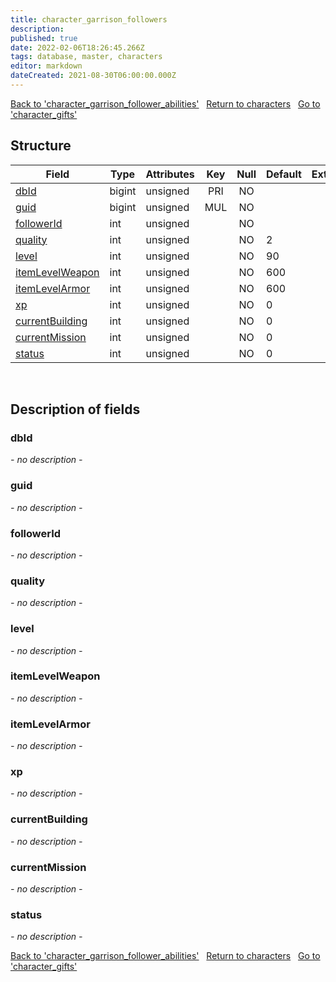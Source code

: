 ```yaml
---
title: character_garrison_followers
description: 
published: true
date: 2022-02-06T18:26:45.266Z
tags: database, master, characters
editor: markdown
dateCreated: 2021-08-30T06:00:00.000Z
---
```


<a href="https://trinitycore.info/en/database/master/characters/character_garrison_follower_abilities" class="mt-5 v-btn v-btn--depressed v-btn--flat v-btn--outlined theme--light v-size--default darkblue--text text--lighten-3"><span class="v-btn__content"><i aria-hidden="true" class="v-icon notranslate v-icon--left mdi mdi-arrow-left theme--light"></i><span>Back to 'character_garrison_follower_abilities'</span></span></a>&nbsp;&nbsp;&nbsp;<a href="https://trinitycore.info/en/database/master/characters/home" class="mt-5 v-btn v-btn--depressed v-btn--flat v-btn--outlined theme--light v-size--default darkblue--text text--lighten-3"><span class="v-btn__content"><i aria-hidden="true" class="v-icon notranslate v-icon--left mdi mdi-home-outline theme--light"></i><span>Return to characters</span></span></a>&nbsp;&nbsp;&nbsp;<a href="https://trinitycore.info/en/database/master/characters/character_gifts" class="mt-5 v-btn v-btn--depressed v-btn--flat v-btn--outlined theme--light v-size--default darkblue--text text--lighten-3"><span class="v-btn__content"><span>Go to 'character_gifts'</span><i aria-hidden="true" class="v-icon notranslate v-icon--right mdi mdi-arrow-right theme--light"></i></span></a>

## Structure

| Field | Type | Attributes | Key | Null | Default | Extra | Comment |
| --- | --- | --- | :---: | :---: | --- | --- | --- |
| [dbId](#dbid) | bigint | unsigned | PRI | NO |  |  |  |
| [guid](#guid) | bigint | unsigned | MUL | NO |  |  |  |
| [followerId](#followerid) | int | unsigned |  | NO |  |  |  |
| [quality](#quality) | int | unsigned |  | NO | 2 |  |  |
| [level](#level) | int | unsigned |  | NO | 90 |  |  |
| [itemLevelWeapon](#itemlevelweapon) | int | unsigned |  | NO | 600 |  |  |
| [itemLevelArmor](#itemlevelarmor) | int | unsigned |  | NO | 600 |  |  |
| [xp](#xp) | int | unsigned |  | NO | 0 |  |  |
| [currentBuilding](#currentbuilding) | int | unsigned |  | NO | 0 |  |  |
| [currentMission](#currentmission) | int | unsigned |  | NO | 0 |  |  |
| [status](#status) | int | unsigned |  | NO | 0 |  |  |
&nbsp;
## Description of fields

### dbId
*- no description -*
&nbsp;

### guid
*- no description -*
&nbsp;

### followerId
*- no description -*
&nbsp;

### quality
*- no description -*
&nbsp;

### level
*- no description -*
&nbsp;

### itemLevelWeapon
*- no description -*
&nbsp;

### itemLevelArmor
*- no description -*
&nbsp;

### xp
*- no description -*
&nbsp;

### currentBuilding
*- no description -*
&nbsp;

### currentMission
*- no description -*
&nbsp;

### status
*- no description -*
&nbsp;

<a href="https://trinitycore.info/en/database/master/characters/character_garrison_follower_abilities" class="mt-5 v-btn v-btn--depressed v-btn--flat v-btn--outlined theme--light v-size--default darkblue--text text--lighten-3"><span class="v-btn__content"><i aria-hidden="true" class="v-icon notranslate v-icon--left mdi mdi-arrow-left theme--light"></i><span>Back to 'character_garrison_follower_abilities'</span></span></a>&nbsp;&nbsp;&nbsp;<a href="https://trinitycore.info/en/database/master/characters/home" class="mt-5 v-btn v-btn--depressed v-btn--flat v-btn--outlined theme--light v-size--default darkblue--text text--lighten-3"><span class="v-btn__content"><i aria-hidden="true" class="v-icon notranslate v-icon--left mdi mdi-home-outline theme--light"></i><span>Return to characters</span></span></a>&nbsp;&nbsp;&nbsp;<a href="https://trinitycore.info/en/database/master/characters/character_gifts" class="mt-5 v-btn v-btn--depressed v-btn--flat v-btn--outlined theme--light v-size--default darkblue--text text--lighten-3"><span class="v-btn__content"><span>Go to 'character_gifts'</span><i aria-hidden="true" class="v-icon notranslate v-icon--right mdi mdi-arrow-right theme--light"></i></span></a>

